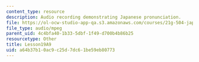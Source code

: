 ```yaml
---
content_type: resource
description: Audio recording demonstrating Japanese pronunciation.
file: https://ol-ocw-studio-app-qa.s3.amazonaws.com/courses/21g-504-japanese-iv-spring-2009/a64b37b10ac9c25d7dc61be59eb80773_Lesson19A9.mp3
file_type: audio/mpeg
parent_uid: 4c4bfa40-1b33-5dbf-1f49-d700b4b86b25
resourcetype: Other
title: Lesson19A9
uid: a64b37b1-0ac9-c25d-7dc6-1be59eb80773
---
```

